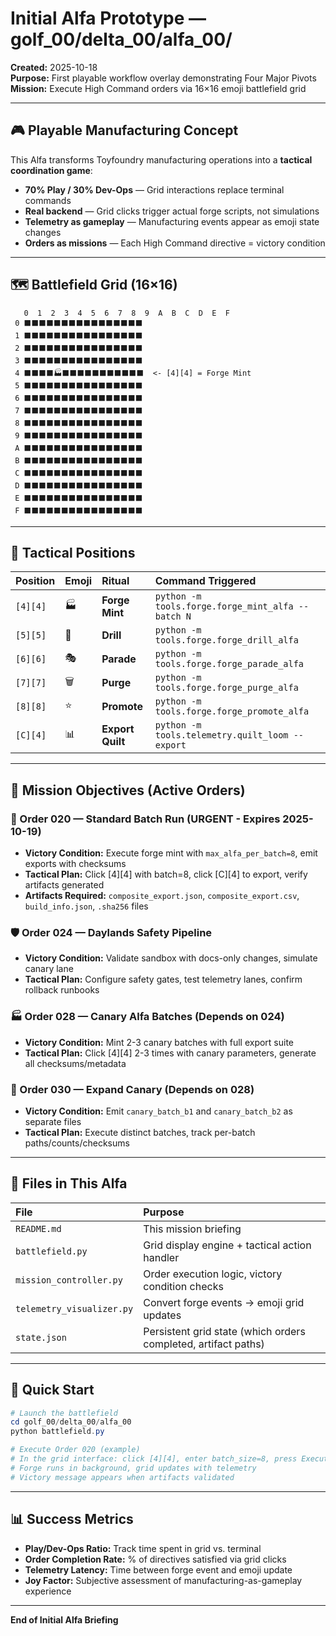 # Initial Alfa Prototype — golf_00/delta_00/alfa_00/

**Created:** 2025-10-18  
**Purpose:** First playable workflow overlay demonstrating Four Major Pivots  
**Mission:** Execute High Command orders via 16×16 emoji battlefield grid  

---

## 🎮 Playable Manufacturing Concept

This Alfa transforms Toyfoundry manufacturing operations into a **tactical coordination game**:

- **70% Play / 30% Dev-Ops** — Grid interactions replace terminal commands
- **Real backend** — Grid clicks trigger actual forge scripts, not simulations
- **Telemetry as gameplay** — Manufacturing events appear as emoji state changes
- **Orders as missions** — Each High Command directive = victory condition

---

## 🗺️ Battlefield Grid (16×16)

```
   0  1  2  3  4  5  6  7  8  9  A  B  C  D  E  F
 0 ⬛⬛⬛⬛⬛⬛⬛⬛⬛⬛⬛⬛⬛⬛⬛⬛
 1 ⬛⬛⬛⬛⬛⬛⬛⬛⬛⬛⬛⬛⬛⬛⬛⬛
 2 ⬛⬛⬛⬛⬛⬛⬛⬛⬛⬛⬛⬛⬛⬛⬛⬛
 3 ⬛⬛⬛⬛⬛⬛⬛⬛⬛⬛⬛⬛⬛⬛⬛⬛
 4 ⬛⬛⬛⬛🏭⬛⬛⬛⬛⬛⬛⬛⬛⬛⬛⬛  <- [4][4] = Forge Mint
 5 ⬛⬛⬛⬛⬛⬛⬛⬛⬛⬛⬛⬛⬛⬛⬛⬛
 6 ⬛⬛⬛⬛⬛⬛⬛⬛⬛⬛⬛⬛⬛⬛⬛⬛
 7 ⬛⬛⬛⬛⬛⬛⬛⬛⬛⬛⬛⬛⬛⬛⬛⬛
 8 ⬛⬛⬛⬛⬛⬛⬛⬛⬛⬛⬛⬛⬛⬛⬛⬛
 9 ⬛⬛⬛⬛⬛⬛⬛⬛⬛⬛⬛⬛⬛⬛⬛⬛
 A ⬛⬛⬛⬛⬛⬛⬛⬛⬛⬛⬛⬛⬛⬛⬛⬛
 B ⬛⬛⬛⬛⬛⬛⬛⬛⬛⬛⬛⬛⬛⬛⬛⬛
 C ⬛⬛⬛⬛⬛⬛⬛⬛⬛⬛⬛⬛⬛⬛⬛⬛
 D ⬛⬛⬛⬛⬛⬛⬛⬛⬛⬛⬛⬛⬛⬛⬛⬛
 E ⬛⬛⬛⬛⬛⬛⬛⬛⬛⬛⬛⬛⬛⬛⬛⬛
 F ⬛⬛⬛⬛⬛⬛⬛⬛⬛⬛⬛⬛⬛⬛⬛⬛
```

---

## 🎯 Tactical Positions

| Position | Emoji | Ritual | Command Triggered |
|:---------|:------|:-------|:-----------------|
| `[4][4]` | 🏭 | **Forge Mint** | `python -m tools.forge.forge_mint_alfa --batch N` |
| `[5][5]` | 🎯 | **Drill** | `python -m tools.forge.forge_drill_alfa` |
| `[6][6]` | 🎭 | **Parade** | `python -m tools.forge.forge_parade_alfa` |
| `[7][7]` | 🗑️ | **Purge** | `python -m tools.forge.forge_purge_alfa` |
| `[8][8]` | ⭐ | **Promote** | `python -m tools.forge.forge_promote_alfa` |
| `[C][4]` | 📊 | **Export Quilt** | `python -m tools.telemetry.quilt_loom --export` |

---

## 📜 Mission Objectives (Active Orders)

### 🚨 Order 020 — Standard Batch Run (URGENT - Expires 2025-10-19)
- **Victory Condition:** Execute forge mint with `max_alfa_per_batch=8`, emit exports with checksums
- **Tactical Plan:** Click [4][4] with batch=8, click [C][4] to export, verify artifacts generated
- **Artifacts Required:** `composite_export.json`, `composite_export.csv`, `build_info.json`, `.sha256` files

### 🛡️ Order 024 — Daylands Safety Pipeline
- **Victory Condition:** Validate sandbox with docs-only changes, simulate canary lane
- **Tactical Plan:** Configure safety gates, test telemetry lanes, confirm rollback runbooks

### 🏭 Order 028 — Canary Alfa Batches (Depends on 024)
- **Victory Condition:** Mint 2-3 canary batches with full export suite
- **Tactical Plan:** Click [4][4] 2-3 times with canary parameters, generate all checksums/metadata

### 🎯 Order 030 — Expand Canary (Depends on 028)
- **Victory Condition:** Emit `canary_batch_b1` and `canary_batch_b2` as separate files
- **Tactical Plan:** Execute distinct batches, track per-batch paths/counts/checksums

---

## 🔧 Files in This Alfa

| File | Purpose |
|:-----|:--------|
| `README.md` | This mission briefing |
| `battlefield.py` | Grid display engine + tactical action handler |
| `mission_controller.py` | Order execution logic, victory condition checks |
| `telemetry_visualizer.py` | Convert forge events → emoji grid updates |
| `state.json` | Persistent grid state (which orders completed, artifact paths) |

---

## 🚀 Quick Start

```powershell
# Launch the battlefield
cd golf_00/delta_00/alfa_00
python battlefield.py

# Execute Order 020 (example)
# In the grid interface: click [4][4], enter batch_size=8, press Execute
# Forge runs in background, grid updates with telemetry
# Victory message appears when artifacts validated
```

---

## 📊 Success Metrics

- **Play/Dev-Ops Ratio:** Track time spent in grid vs. terminal
- **Order Completion Rate:** % of directives satisfied via grid clicks
- **Telemetry Latency:** Time between forge event and emoji update
- **Joy Factor:** Subjective assessment of manufacturing-as-gameplay experience

---

**End of Initial Alfa Briefing**

